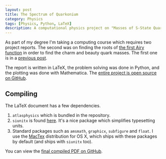 ```yaml
---
layout: post
title: The Spectrum of Quarkonium
category: Physics
tags: [Physics, Python, LaTeX]
description: A computational physics project on "Masses of S-State Quarkonium via the Roots of the Airy Function Ai(x)".
---
```


As part of my degree I'm taking a computing course which requires two project reports. The second was on finding the roots of [the first Airy function](http://mathworld.wolfram.com/AiryFunctions.html) in order to find the charm and beauty quark masses. The first one is in a [previous post](http://alexpearce.me/2012/04/scattering-cross-sections).

The report is written in LaTeX, the problem solving was done in Python, and the plotting was done with Mathematica. The [entire project is open source on GitHub](https://github.com/alexpearce/meson-masses).

Compiling
---------

The LaTeX document has a few dependencies.

1. `atlasphysics` which is bundled in the repository.
2. `siunitx` is found [here](ftp://tug.ctan.org/tex-archive/macros/latex/contrib/siunitx/). It's a nice package which simplifies typesetting units.
3. Standard packages such as `amsmath`, `graphicx`, `subfigure` and `float`. I use the [MacTex](http://www.tug.org/mactex/2011/) distribution for OS X, which ships with these packages by default (and ships with `siunitx` too).

You can view the [final compiled PDF on GitHub](https://github.com/downloads/alexpearce/meson-masses/Report.pdf).